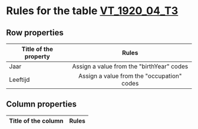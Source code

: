 # Rules for the table [VT_1920_04_T3](https://github.com/cgueret/DataDump/blob/master/xls-marked/VT_1920_04_T3_marked.xls?raw=true)
## Row properties
| Title of the property | Rules |
| --------------------- |:-----:|
| Jaar | Assign a value from the "birthYear" codes |
| Leeftijd | Assign a value from the "occupation" codes |
## Column properties
| Title of the column | Rules |
| --------------------- |:-----:|
